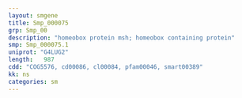```yaml
---
layout: smgene
title: Smp_000075
grp: Smp_00
description: "homeobox protein msh; homeobox containing protein"
smp: Smp_000075.1
uniprot: "G4LUG2"
length:   987
cdd: "COG5576, cd00086, cl00084, pfam00046, smart00389"
kk: ns
categories: sm
---
```

